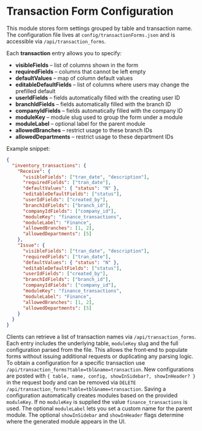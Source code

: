 # Transaction Form Configuration

This module stores form settings grouped by table and transaction name. The configuration
file lives at `config/transactionForms.json` and is accessible via `/api/transaction_forms`.

Each **transaction** entry allows you to specify:

- **visibleFields** – list of columns shown in the form
- **requiredFields** – columns that cannot be left empty
- **defaultValues** – map of column default values
- **editableDefaultFields** – list of columns where users may change the prefilled default
- **userIdFields** – fields automatically filled with the creating user ID
- **branchIdFields** – fields automatically filled with the branch ID
- **companyIdFields** – fields automatically filled with the company ID
- **moduleKey** – module slug used to group the form under a module
- **moduleLabel** – optional label for the parent module
- **allowedBranches** – restrict usage to these branch IDs
- **allowedDepartments** – restrict usage to these department IDs

Example snippet:

```json
{
  "inventory_transactions": {
    "Receive": {
      "visibleFields": ["tran_date", "description"],
      "requiredFields": ["tran_date"],
      "defaultValues": { "status": "N" },
      "editableDefaultFields": ["status"],
      "userIdFields": ["created_by"],
      "branchIdFields": ["branch_id"],
      "companyIdFields": ["company_id"],
      "moduleKey": "finance_transactions",
      "moduleLabel": "Finance",
      "allowedBranches": [1, 2],
      "allowedDepartments": [5]
    },
    "Issue": {
      "visibleFields": ["tran_date", "description"],
      "requiredFields": ["tran_date"],
      "defaultValues": { "status": "N" },
      "editableDefaultFields": ["status"],
      "userIdFields": ["created_by"],
      "branchIdFields": ["branch_id"],
      "companyIdFields": ["company_id"],
      "moduleKey": "finance_transactions",
      "moduleLabel": "Finance",
      "allowedBranches": [1, 2],
      "allowedDepartments": [5]
    }
  }
}
```

Clients can retrieve a list of transaction names via `/api/transaction_forms`.
Each entry includes the underlying table, `moduleKey` slug and the full
configuration parsed from the file.  This allows the front‑end to populate
forms without issuing additional requests or duplicating any parsing logic.
To obtain a configuration for a specific transaction use
`/api/transaction_forms?table=tbl&name=transaction`. New configurations are
posted with `{ table, name, config, showInSidebar?, showInHeader? }` in the request body and can be removed via
`DELETE /api/transaction_forms?table=tbl&name=transaction`.
Saving a configuration automatically creates modules based on the provided
`moduleKey`. If no `moduleKey` is supplied the value `finance_transactions` is
used. The optional `moduleLabel` lets you set a custom name for the parent
module. The optional `showInSidebar` and `showInHeader` flags determine where the
generated module appears in the UI.
